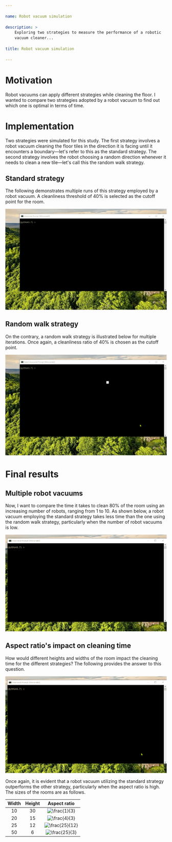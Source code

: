 ```yaml
---

name: Robot vacuum simulation

description: >
    Exploring two strategies to measure the performance of a robotic
    vacuum cleaner...

title: Robot vacuum simulation

---
```


# Motivation

Robot vacuums can apply different strategies while cleaning the floor.
I wanted to compare two strategies adopted by a robot vacuum to find
out which one is optimal in terms of time.

# Implementation

Two strategies were simulated for this study. The first strategy
involves a robot vacuum cleaning the floor tiles in the direction it
is facing until it encounters a boundary—let's refer to this as the
standard strategy. The second strategy involves the robot choosing a
random direction whenever it needs to clean a new tile—let's call this
the random walk strategy.

## Standard strategy

The following demonstrates multiple runs of this strategy employed by
a robot vacuum. A cleanliness threshold of 40% is selected as the
cutoff point for the room.

![](/assets/images/robot_vacuum/standard.gif)

## Random walk strategy

On the contrary, a random walk strategy is illustrated below for
multiple iterations. Once again, a cleanliness ratio of 40% is chosen
as the cutoff point.

![](/assets/images/robot_vacuum/random.gif)


# Final results

## Multiple robot vacuums

Now, I want to compare the time it takes to clean 80% of the room
using an increasing number of robots, ranging from 1 to 10. As shown
below, a robot vacuum employing the standard strategy takes less time
than the one using the random walk strategy, particularly when the
number of robot vacuums is low.

![](/assets/images/robot_vacuum/inc_time.gif)


## Aspect ratio's impact on cleaning time

How would different heights and widths of the room impact the cleaning
time for the different strategies? The following provides the answer to
this question.

![](/assets/images/robot_vacuum/time_ratio.gif)

Once again, it is evident that a robot vacuum utilizing the standard
strategy outperforms the other strategy, particularly when the aspect
ratio is high. The sizes of the rooms are as follows.

|Width|Height|Aspect ratio|
|:--:|:--:|:--:|
|10|30|![\frac{1}{3}](https://latex.codecogs.com/svg.latex?\frac{1}{3})|
|20|15|![\frac{4}{3}](https://latex.codecogs.com/svg.latex?\frac{4}{3})|
|25|12|![\frac{25}{12}](https://latex.codecogs.com/svg.latex?\frac{25}{12})|
|50|6|![\frac{25}{3}](https://latex.codecogs.com/svg.latex?\frac{25}{3})|
